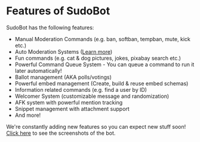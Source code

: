 # Features of SudoBot

SudoBot has the following features:

* Manual Moderation Commands (e.g. ban, softban, tempban, mute, kick etc.)
* Auto Moderation Systems ([Learn more](../automoderation))
* Fun commands (e.g. cat & dog pictures, jokes, pixabay search etc.)
* Powerful Command Queue System - You can queue a command to run it later automatically!
* Ballot management (AKA polls/votings)
* Powerful embed management (Create, build & reuse embed schemas)
* Information related commands (e.g. find a user by ID)
* Welcomer System (customizable message and randomization)
* AFK system with powerful mention tracking
* Snippet management with attachment support
* And more!

We're constantly adding new features so you can expect new stuff soon!
[Click here](screenshots.md) to see the screenshots of the bot.
